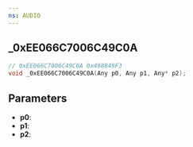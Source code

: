 ```yaml
---
ns: AUDIO
---
```

## _0xEE066C7006C49C0A

```c
// 0xEE066C7006C49C0A 0x498849F3
void _0xEE066C7006C49C0A(Any p0, Any p1, Any* p2);
```


## Parameters
* **p0**: 
* **p1**: 
* **p2**: 

